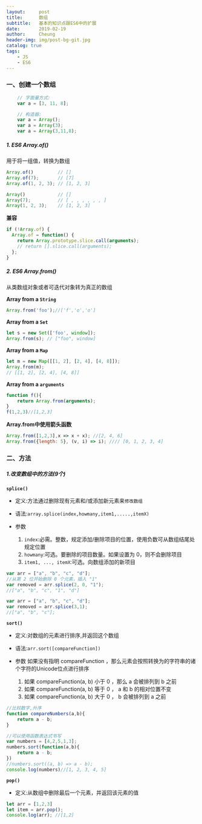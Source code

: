 ```yaml
---
layout:     post
title:      数组
subtitle:   基本的知识点跟ES6中的扩展
date:       2019-02-19
author:     Cheung
header-img: img/post-bg-git.jpg
catalog: true
tags:
    - JS
    - ES6
---
```


### 一、创建一个数组

```js
    // 字面量方式:
    var a = [3, 11, 8];

    // 构造器:
    var a = Array(); 
    var a = Array(3); 
    var a = Array(3,11,8);
```

##### 1. ES6 Array.of() 
用于将一组值，转换为数组

```js
Array.of()         // []
Array.of(7);       // [7] 
Array.of(1, 2, 3); // [1, 2, 3]

Array()            // []
Array(7);          // [ , , , , , , ]
Array(1, 2, 3);    // [1, 2, 3]
```

**兼容**
```js
if (!Array.of) {
  Array.of = function() {
    return Array.prototype.slice.call(arguments);
    // return [].slice.call(arguments);
  };
}
```

##### 2. ES6 Array.from()
 
从类数组对象或者可迭代对象转为真正的数组

**Array from a `String`**
```js
Array.from('foo');//['f','o','o']
```

**Array from a `Set`**
```js
let s = new Set(['foo', window]); 
Array.from(s); // ["foo", window]
```

**Array from a `Map`**
```js
let m = new Map([[1, 2], [2, 4], [4, 8]]);
Array.from(m); 
// [[1, 2], [2, 4], [4, 8]]
```

**Array from a  `arguments`**
```js
function f(){
    return Array.from(arguments);
}
f(1,2,3)//[1,2,3]
```
**Array.from中使用箭头函数**
```js
Array.from([1,2,3],x => x + x); //[2, 4, 6]
Array.from({length: 5}, (v, i) => i); //// [0, 1, 2, 3, 4]
```




### 二、方法

##### 1.改变数组中的方法(9个)

**`splice()`**

* 定义:方法通过删除现有元素和/或添加新元素来`修改数组`

* 语法:`array.splice(index,howmany,item1,.....,itemX)`

* 参数

   1. `index`:必需。整数，规定添加/删除项目的位置，使用负数可从数组结尾处规定位置
   2. `howmany`:可选。要删除的项目数量。如果设置为 0，则不会删除项目
   3. `item1, ..., itemX`:可选。向数组添加的新项目

```js
var arr = ["a", "b", "c", "d"]; 
//从第 2 位开始删除 0 个元素，插入 "1" 
var removed = arr.splice(2, 0, "1"); 
//["a", "b", "c", "1", "d"] 

var arr = ["a", "b", "c", "d"]; 
var removed = arr.splice(3,1);
//["a", "b", "c"]; 
```   

**`sort()`**

* 定义:对数组的元素进行排序,并返回这个数组

* 语法:`arr.sort([compareFunction])`

* 参数
如果没有指明 compareFunction ，那么元素会按照转换为的字符串的诸个字符的Unicode位点进行排序

   1. 如果 compareFunction(a, b) 小于 0 ，那么 a 会被排列到 b 之前
   2. 如果 compareFunction(a, b) 等于 0 ， a 和 b 的相对位置不变
   3. 如果 compareFunction(a, b) 大于 0 ， b 会被排列到 a 之前

```js
//比较数字,升序
function compareNumbers(a,b){
    return a - b;
}

//可以使用函数表达式书写
var numbers = [4,2,5,1,3];
numbers.sort(function(a,b){
    return a - b;
})
//numbers.sort((a, b) => a - b); 
console.log(numbers)//[1, 2, 3, 4, 5]
```   

**`pop()`**

* 定义:从数组中删除最后一个元素，并返回该元素的值

```js
let arr = [1,2,3]
let item = arr.pop();
console.log(arr); //[1,2]
```


   








